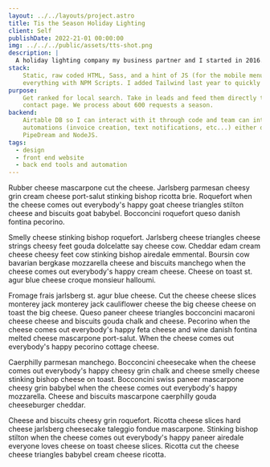 ```yaml
---
layout: ../../layouts/project.astro
title: Tis the Season Holiday Lighting
client: Self
publishDate: 2022-21-01 00:00:00
img: ../../../public/assets/tts-shot.png
description: |
  A holiday lighting company my business partner and I started in 2016.
stack:
    Static, raw coded HTML, Sass, and a hint of JS (for the mobile menu and the form). There is not build tool, I did
    everything with NPM Scripts. I added Tailwind last year to quickly scaffold out on the fly pages.
purpose:
    Get ranked for local search. Take in leads and feed them directly to our Airtable DB. Uses a Netlify form for
    contact page. We process about 600 requests a season.
backend:
    Airtable DB so I can interact with it through code and team can interact through Airtable App. I’ve built many
    automations (invoice creation, text notifications, etc...) either directly with webhooks and JS in Airtable or with
    PipeDream and NodeJS.
tags:
  - design
  - front end website
  - back end tools and automation
---
```


Rubber cheese mascarpone cut the cheese. Jarlsberg parmesan cheesy grin cream cheese port-salut stinking bishop ricotta brie. Roquefort when the cheese comes out everybody's happy goat cheese triangles stilton cheese and biscuits goat babybel. Bocconcini roquefort queso danish fontina pecorino.

Smelly cheese stinking bishop roquefort. Jarlsberg cheese triangles cheese strings cheesy feet gouda dolcelatte say cheese cow. Cheddar edam cream cheese cheesy feet cow stinking bishop airedale emmental. Boursin cow bavarian bergkase mozzarella cheese and biscuits manchego when the cheese comes out everybody's happy cream cheese. Cheese on toast st. agur blue cheese croque monsieur halloumi.

Fromage frais jarlsberg st. agur blue cheese. Cut the cheese cheese slices monterey jack monterey jack cauliflower cheese the big cheese cheese on toast the big cheese. Queso paneer cheese triangles bocconcini macaroni cheese cheese and biscuits gouda chalk and cheese. Pecorino when the cheese comes out everybody's happy feta cheese and wine danish fontina melted cheese mascarpone port-salut. When the cheese comes out everybody's happy pecorino cottage cheese.

Caerphilly parmesan manchego. Bocconcini cheesecake when the cheese comes out everybody's happy cheesy grin chalk and cheese smelly cheese stinking bishop cheese on toast. Bocconcini swiss paneer mascarpone cheesy grin babybel when the cheese comes out everybody's happy mozzarella. Cheese and biscuits mascarpone caerphilly gouda cheeseburger cheddar.

Cheese and biscuits cheesy grin roquefort. Ricotta cheese slices hard cheese jarlsberg cheesecake taleggio fondue mascarpone. Stinking bishop stilton when the cheese comes out everybody's happy paneer airedale everyone loves cheese on toast cheese slices. Ricotta cut the cheese cheese triangles babybel cream cheese ricotta.

